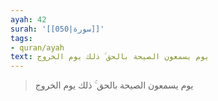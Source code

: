 ```yaml
---
ayah: 42
surah: '[[050|سورة]]'
tags:
- quran/ayah
text: يوم يسمعون الصيحة بالحق ۚ ذلك يوم الخروج
---
```

> يوم يسمعون الصيحة بالحق ۚ ذلك يوم الخروج
